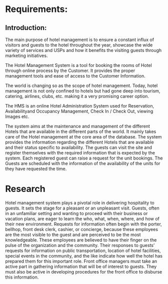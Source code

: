 # Requirements:
## Introduction:

The main purpose of hotel management is to ensure a constant influx of visitors and guests to the hotel throughout the year, showcase the wide variety of services and USPs and how it benefits the visiting guests through marketing initiatives.

The Hotel Management System is a tool for booking the rooms of Hotel through online process by the Customer. It provides the proper management tools and ease of access to the Customer Information.

The world is changing so as the scope of hotel management. Today, hotel management is not only confined to hotels but had gone deep into tourism, catering, airlines, clubs, etc. making it a very promising career option.

The HMS is an online Hotel Administration System used for Reservation, Availabilityand Occupancy Management, Check In / Check Out, viewing Images etc.

The system aims at the maintenance and management of the different Hotels that are available in the different parts of the world. It mainly takes care of the Hotel management at the core area of the database. The system provides the information regarding the different Hotels that are available and their status specific to availability. The guests can visit the site and register themselves with the required information that is expected by the system. Each registered guest can raise a request for the unit bookings. The Guests are scheduled with the information of the availability of the units for they have requested the time.


# Research

Hotel management system plays a pivotal role in delivering hospitality to guests. It sets the stage for a pleasant or an unpleasant visit. Guests, often in an unfamiliar setting and wanting to proceed with their business or vacation plans, are eager to learn the who, what, when, where, and how of their new environment. Requests for information often begin with the porter, bellhop, front desk clerk, cashier, or concierge, because these employees are the most visible to the guest and are perceived to be the most knowledgeable. These employees are believed to have their finger on the pulse of the organization and the community. Their responses to guests’ requests for information on public transportation, location of hotel facilities, special events in the community, and the like indicate how well the hotel has prepared them for this important role. Front office managers must take an active part in gathering information that will be of interest to guests. They must also be active in developing procedures for the front office to disburse this information.

